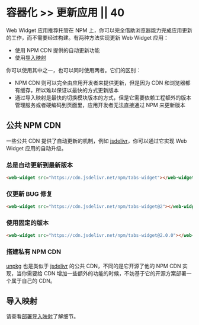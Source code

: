 # 容器化 >> 更新应用 || 40

Web Widget 应用推荐托管在 NPM 上，你可以完全借助浏览器能力完成应用更新的工作，而不需要经过构建。有两种方法实现更新 Web Widget 应用：

* 使用 NPM CDN 提供的自动更新功能
* 使用[导入映射](import-maps.md)

你可以使用其中之一，也可以同时使用两者。它们的区别：

* NPM CDN 则可以完全由应用开发者来提供更新，但是因为 CDN 和浏览器都有缓存，所以难以保证以最快的方式更新版本
* 通过导入映射是最快的切换模块版本的方式，但是它需要依赖工程额外的版本管理服务或者硬编码到页面里，应用开发者无法直接通过 NPM 来更新版本

## 公共 NPM CDN

一些公共 CDN 提供了自动更新的机制，例如 [jsdelivr](https://www.jsdelivr.com)，你可以通过它实现 Web Widget 应用的自动升级。

### 总是自动更新到最新版本

```html
<web-widget src="https://cdn.jsdelivr.net/npm/tabs-widget"></web-widget>
```

### 仅更新 BUG 修复

```html
<web-widget src="https://cdn.jsdelivr.net/npm/tabs-widget@2"></web-widget>
```

### 使用固定的版本

```html
<web-widget src="https://cdn.jsdelivr.net/npm/tabs-widget@2.0.0"></web-widget>
```

### 搭建私有 NPM CDN

[unpkg](https://unpkg.com) 也是类似于 [jsdelivr](https://www.jsdelivr.com) 的公共 CDN，不同的是它开源了他的 NPM CDN 实现，当你需要给 CDN 增加一些额外的功能的时候，不妨基于它的开源方案部署一个属于自己的 CDN。

## 导入映射

请查看[部署导入映射](import-maps.md)了解细节。